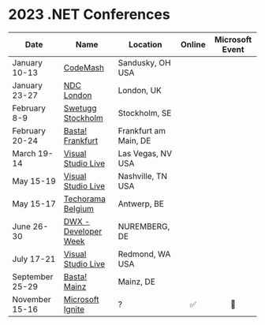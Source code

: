 # 2023 .NET Conferences

| Date               | Name                       | Location             | Online | Microsoft Event |
|--------------------|----------------------------|----------------------|:------:|:-----:|
| January 10-13      | [CodeMash](https://www.codemash.org/)| Sandusky, OH USA|||
| January 23-27      | [NDC London](https://ndclondon.com/)| London, UK |||
| February 8-9       | [Swetugg Stockholm](https://swetugg.se/sthlm-2023)| Stockholm, SE|||
| February 20-24     | [Basta! Frankfurt](https://basta.net/frankfurt/)| Frankfurt am Main, DE|||
| March 19-14        | [Visual Studio Live](https://vslive.com/events/las-vegas-2023/home.aspx)|Las Vegas, NV USA|||
| May 15-19          | [Visual Studio Live](https://vslive.com/)|Nashville, TN USA|||
| May 15-17          | [Techorama Belgium](https://techorama.be/)|Antwerp, BE|||
| June 26-30         | [DWX - Developer Week](https://www.developer-week.de/)|NUREMBERG, DE|||
| July 17-21         | [Visual Studio Live](https://vslive.com/)|Redmond, WA USA|||
| September 25-29    | [Basta! Mainz](https://basta.net/mainz/)| Mainz, DE|||
| November 15-16     | [Microsoft Ignite](https://ignite.microsoft.com)|?|✅|🎉|
